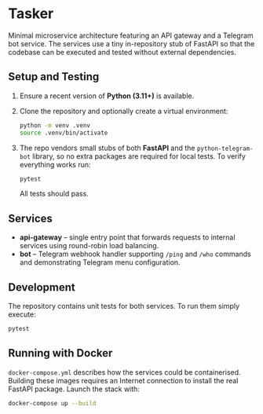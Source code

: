 # Tasker

Minimal microservice architecture featuring an API gateway and a Telegram bot
service.  The services use a tiny in-repository stub of FastAPI so that the
codebase can be executed and tested without external dependencies.

## Setup and Testing

1. Ensure a recent version of **Python (3.11+)** is available.
2. Clone the repository and optionally create a virtual environment:

   ```bash
   python -m venv .venv
   source .venv/bin/activate
   ```
3. The repo vendors small stubs of both **FastAPI** and the
   ``python-telegram-bot`` library, so no extra packages are required for local
   tests.  To verify everything works run:

   ```bash
   pytest
   ```
   All tests should pass.

## Services

- **api-gateway** – single entry point that forwards requests to internal
  services using round-robin load balancing.
- **bot** – Telegram webhook handler supporting `/ping` and `/who` commands and
  demonstrating Telegram menu configuration.

## Development

The repository contains unit tests for both services.  To run them simply
execute:

```bash
pytest
```

## Running with Docker

`docker-compose.yml` describes how the services could be containerised.  Building
these images requires an Internet connection to install the real FastAPI
package.  Launch the stack with:

```bash
docker-compose up --build
```
